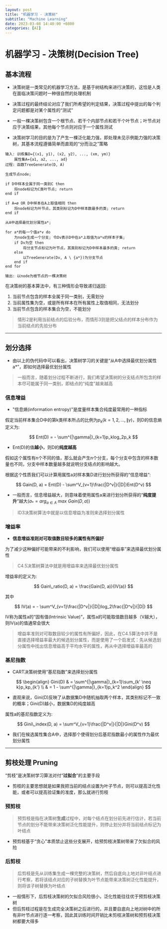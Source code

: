 ```yaml
---
layout: post
title: "机器学习 - 决策树"
subtitle: "Machine Learning"
date: 2023-03-08 14:40:00 +0800
categories: [AI]
---
```


# 机器学习 - 决策树(Decision Tree)

## 基本流程

- 决策树是一类常见的机器学习方法，是基于树结构来进行决策的，这恰是人类在面临决策问题时一种很自然的处理机制

- 决策过程的最终结论对应了我们所希望的判定结果，决策过程中提出的每个判定问题都是对某个属性的“测试”

- 一般一棵决策树包含一个根节点、若干个内部节点和若干个叶节点；叶节点对应于决策结果，其他每个节点则对应于一个属性测试

- 决策树学习的目的是为了产生一棵泛化能力强，即处理未见示例能力强的决策树，其基本流程遵循简单而直观的“分而治之”策略

```PseudoCode
输入: 训练集D={(x1, y1), (x2, y2), ..., (xm, ym)}
    属性集A={a1, a2, ..., ad}
过程: 函数TreeGenerate(D, A)

生成节点node;

if D中样本全属于同一类别C then
    将node标记为C类叶节点; return
end if

if A=ø OR D中样本在A上取值相同 then
    将node标记为叶节点，其类别标记为D中样本数最多的类; return
end if

从A中选择最优划分属性a*;

for a*的每一个值a*v do
    为node生成一个分支; 令Dv表示D中在a*上取值为a*v的样本子集;
    if Dv为空 then
        将分支节点标记为叶节点，其类别标记为D中样本最多的类; return
    else
        以TreeGenerate(Dv, A \ {a*})为分支节点
    end if
end for

输出: 以node为根节点的一棵决策树
```

在决策树的基本算法中，有三种情形会导致递归返回:

1. 当前节点包含的样本全属于同一类别，无需划分
2. 当前属性集为空，或是所有样本在所有属性上取值相同，无法划分
3. 当前节点包含的样本集合为空，不能划分

> 情形2是利用当前结点的后验分布，而情形3则是把父结点的样本分布作为当前结点的先验分布

***

## 划分选择

- 由以上的伪代码中可以看出，决策树学习的关键是“从A中选择最优划分属性a*”，即如何选择最优划分属性

> 一般而言，随着划分过程不断进行，我们希望决策树的分支结点所包含的样本尽可能属于同一类别，即结点的“纯度”越来越高

### 信息增益

- "信息熵(information entropy)"是度量样本集合纯度最常用的一种指标

假定当前样本集合D中的第k类样本所占的比例为$p_k(k=1, 2, ..., \| \gamma)$，则D的信息熵定义为:

$$
Ent(D) = - \sum^{|\gamma|}_{k=1}p_klog_2p_k
$$

- Ent(D)的值**越小**，则D的**纯度越高**

假如这个属性有n个不同的值，那么就会产生n个分支，每个分支中包含的样本数量也不同，分支中样本数量越多就说明分支结点的影响越大。

根据这个性质我们可以计算用属性a对样本集D进行划分所获得的“信息增益“:

$$
Gain(D, a) = Ent(D) - \sum^V_{v=1}\frac{|D^v|}{|D|}Ent(D^v)
$$

- 一般而言，信息增益越大，则意味着使用属性a来进行划分所获得的“**纯度提升**”越大($a_* = arg_{a \in A} \ max \ Gain(D, a)$)

> ID3决策树算法中就是以信息增益为准则来选择划分属性

### 增益率

- **信息增益准则对可取值数目较多的属性有所偏好**

为了减少这种偏好可能带来的不利影响，我们可以使用“增益率”来选择最优划分属性

> C4.5决策树算法中就是用增益率来选择最优划分属性

增益率的定义为:

$$
Gain\_ratio(D, a) = \frac{Gain(D, a)}{IV(a)}
$$

其中

$$
IV(a) = - \sum^V_{v=1}\frac{|D^v|}{|D|}log_2\frac{|D^v|}{|D|}
$$

IV称为属性a的“固有值(Intrinsic Value)”，属性a的可能取值数目越多（V越大），则IV(a)的值通常会很大

> 增益率准则对可取数目较少的属性有所偏好，因此，在C4.5算法中并不是直接选择增益率最大的候选划分属性，而是使用了一个启发式：先从候选划分属性中找出信息增益高于平均水平的属性，再从中选择增益率最高的

### 基尼指数

- CART决策树使用“基尼指数”来选择划分属性

$$
\begin{align}
    Gini(D) & = \sum^{|\gamma|}_{k=1}\sum_{k' \neq k}p_kp_{k'} \\
            & = 1 - \sum^{|\gamma|}_{k=1}p_k^2
\end{align}
$$

- 直观来说，Gini(D)反映了从数据集D中随机抽取两个样本，其类别标记不一致的概率；Gini(D)越小，数据集D的纯度越高

属性a的基尼指数定义为:

$$
Gini\_index(D, a) = \sum^V_{v=1}\frac{|D^v|}{|D|}Gini(D^v)
$$

- 我们在候选属性集合A中，选择那个使得划分后基尼指数最小的属性作为最优划分属性

***

## 剪枝处理 Pruning

“剪枝”是决策树学习算法对付“**过拟合**”的主要手段

- 剪枝的主要思想就是如果我把当前的结点设置为叶子节点，则可以提高泛化性能，或者可以提高验证集的准度，那么就进行剪枝

### 预剪枝

> 预剪枝是指在决策树**生成**过程中，对每个结点在划分前先进行估计，若当前节点的划分不能带来决策树泛化性能提升，则停止划分并将当前结点标记为叶结点

- 预剪枝基于“贪心”本质禁止这些分支展开，给预剪枝决策树带来了欠拟合的风险

### 后剪枝

> 后剪枝是先从训练集生成一棵完整的决策树，然后自底向上地对非叶结点进行考察，若将该结点对应的子树替换为叶节点能带来决策树泛化性能提升，则将该子树替换为叶结点

- 一般情形下，后剪枝决策树的欠拟合风险很小，泛化性能往往优于预剪枝决策树
- 但后剪枝过程是在生成完全决策树之后进行的，并且要自底向上地对树中的所有非叶节点进行逐一考察，因此其训练时间开销比未剪枝决策树和预剪枝决策树都要大得多
